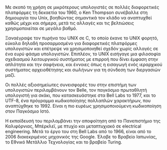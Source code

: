 
Με σκοπό τη χρήση σε μικρότερους υπολογιστές σε πολλές διαφορετικές πλατφόρμες τη δεκαετία του 1960, ο Ken Thompson συνέβαλλε στη δημιουργία του Unix, βοηθώντας σημαντικά τον κλάδο να αναπτυχθεί καθώς μέχρι και σήμερα, μετά τις αλλαγές και τις βελτιώσεις χρησιμοποιείται σε μεγάλο βαθμό.



Ξαναέγραψε τον πυρήνα του UNIX σε C, το οποίο έκανε το UNIX φορητό, εύκολα δηλαδή προσαρμοσμένο για διαφορετικές πλατφόρμες υπολογιστών και επέτρεψε να χρησιμοποιηθεί σχεδόν χωρίς αλλαγές σε ένα ευρύ φάσμα υπολογιστών. Επιπλέον, το UNIX εισήγαγε μια φιλοσοφία σχεδιασμού λειτουργικού συστήματος με επιρροή που δίνει έμφαση στην απλότητα και την σαφήνεια, και έννοιες όπως η εισαγωγή ενός ιεραρχικού συστήματος αρχειοθέτησης και σωλήνων για τη σύνδεση των διεργασιών μαζί.


Οι πολλές αξιοσημείωτες συνεισφορές του στην επιστήμη των υπολογιστών περιλαμβάνουν τον Belle, τον παγκόσμιο πρωταθλητή υπολογιστή για σκάκι, που κατασκευάστηκε στα Bell Labs το 1977, και το UTF-8, ένα πρόγραμμα κωδικοποίησης πολλαπλών χαρακτήρων, που αναπτύχθηκε το 1992. Είναι η πιο ευρέως χρησιμοποιούμενη κωδικοποίηση στον Παγκόσμιο Ιστό.



Η εκπαίδευσή του περιλαμβάνει την αποφοίτηση από το Πανεπιστήμιο της Καλιφόρνιας, Μπέρκλεϊ, με πτυχίο και μεταπτυχιακό σε electrical engineering. Μετά το έργο του στη Bell Labs από το 1966, είναι από το 2006 διακεκριμένος μηχανικός της Google. Έλαβε το Βραβείο Ιαπωνίας, το Εθνικό Μετάλλιο Τεχνολογίας και το βραβείο Turing.
